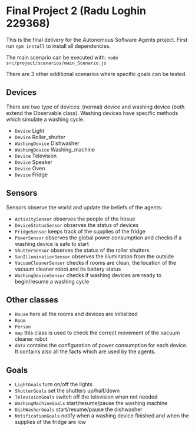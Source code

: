 # Final Project 2 (Radu Loghin 229368)
This is the final delivery for the Autonomous Software Agents project. 
First run ```npm install``` to install all dependencies.  

The main scenario can be executed with:  ```node src/project/scenarios/main_Scenario.js ```  

There are 3 other additional scenarios where specific goals can be tested.

## Devices
There are two type of devices: (normal) device and washing device (both extend the Observable class). Washing devices have specific methods which simulate a washing cycle.
* ```Device``` Light
* ```Device``` Roller_shutter
* ```WashingDevice``` Dishwasher
* ```WashingDevice``` Washing_machine
* ```Device``` Television
* ```Device``` Speaker
* ```Device``` Oven
* ```Device``` Fridge

## Sensors
Sensors observe the world and update the beliefs of the agents:
* ```ActivitySensor``` observes the people of the hosue
* ```DeviceStatusSensor``` observes the status of devices
* ```FridgeSensor``` keeps track of the supplies of the fridge
* ```PowerSensor``` observes the global power consumption and checks if a washing device is safe to start
* ```ShutterSensor``` observes the status of the roller shutters
* ```SunIlluminationSensor``` observes the illumination from the outside 
* ```VacuumCleanerSensor``` checks if rooms are clean, the location of the vacuum cleaner robot and its battery status
* ```WashingDeviceSensor``` checks if washing devices are ready to begin/resume a washing cycle

## Other classes
* ```House``` here all the rooms and devices are initialized 
* ```Room``` 
* ```Person```
* ```map``` this class is used to check the correct movement of the vacuum cleaner robot
* ```data``` contains the configuration of power consumption for each device. It contains also all the facts which are used by the agents.

## Goals
* ```LightGoals``` turn on/off the lights
* ```ShutterGoals``` set the shutters up/half/down
* ```TelevisionGoals``` switch off the television when not needed
* ```WashingMachineGoals``` start/resume/pause the washing machine
* ```DishWasherGoals``` start/resume/pause the dishwasher
* ```NotificationGoals``` notify when a washing device finished and when the supplies of the fridge are low